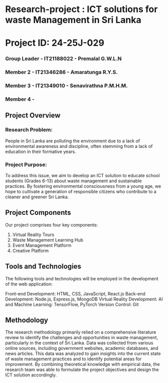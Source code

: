# Research-project : ICT solutions for waste Management in Sri Lanka
# Project ID: 24-25J-029
### Group Leader - IT21188022 - Premalal G.W.L.N
### Member 2 - IT21346286 - Amaratunga R.Y.S.
### Member 3 - IT21349010 - Senavirathna P.M.H.M.
### Member 4 - 

## Project Overview
### Research Problem:
People in Sri Lanka are polluting the environment due to a lack of environmental awareness and discipline, often stemming from a lack of education in their formative years.

### Project Purpose:
To address this issue, we aim to develop an ICT solution to educate school students (Grades 6-13) about waste management and sustainable practices. By fostering environmental consciousness from a young age, we hope to cultivate a generation of responsible citizens who contribute to a cleaner and greener Sri Lanka.

## Project Components
Our project comprises four key components:

1. Virtual Reality Tours
2. Waste Management Learning Hub
3. Event Management Platform
4. Creative Platform


## Tools and Technologies

The following tools and technologies will be employed in the development of the web application:

Front-end Development: HTML, CSS, JavaScript, React.js
Back-end Development: Node.js, Express.js, MongoDB
Virtual Reality Development: 
AI and Machine Learning: TensorFlow, PyTorch
Version Control: Git

## Methodology
The research methodology primarily relied on a comprehensive literature review to identify the challenges and opportunities in waste management, particularly in the context of Sri Lanka. Data was collected from various online sources, including government websites, academic databases, and news articles. This data was analyzed to gain insights into the current state of waste management practices and to identify potential areas for improvement. By combining theoretical knowledge with empirical data, the research team was able to formulate the project objectives and design the ICT solution accordingly.
